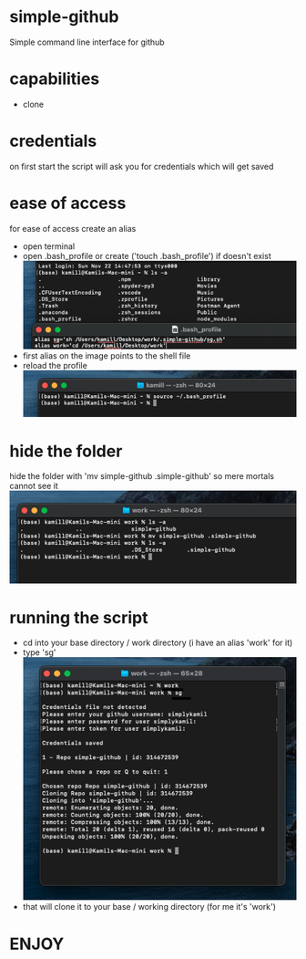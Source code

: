 # simple-github
Simple command line interface for github
# capabilities
- clone
# credentials
on first start the script will ask you for credentials which will get saved

# ease of access
for ease of access create an alias
- open terminal
- open .bash_profile or create ('touch .bash_profile') if doesn't exist
![Create alias](images/create%20alias.png)
- first alias on the image points to the shell file
- reload the profile
![Reload profile](images/reload%20profile.png)

# hide the folder
hide the folder with 'mv simple-github .simple-github' so mere mortals cannot see it
![Invisible](images/invisible%20for%20mortals.png)

# running the script
- cd into your base directory / work directory (i have an alias 'work' for it)
- type 'sg'
![Working](images/working.png)
- that will clone it to your base / working directory (for me it's 'work')

# ENJOY